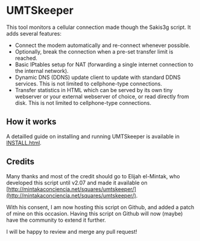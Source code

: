 # UMTSkeeper

This tool monitors a cellular connection made though the Sakis3g script. It adds several features:

* Connect the modem automatically and re-connect whenever possible.
* Optionally, break the connection when a pre-set transfer limit is reached.
* Basic IPtables setup for NAT (forwarding a single internet connection to the internal network).
* Dynamic DNS (DDNS) update client to update with standard DDNS services. This is not limited to cellphone-type connections.
* Transfer statistics in HTML which can be served by its own tiny webserver or your external webserver of choice, or read directly from disk. This is not limited to cellphone-type connections.


## How it works
A detailled guide on installing and running UMTSkeeper is available in [INSTALL.html](INSTALL.html).


## Credits

Many thanks and most of the credit should go to Elijah el-Mintak, who developed this script until v2.07 and made it available on [http://mintakaconciencia.net/squares/umtskeeper/](http://mintakaconciencia.net/squares/umtskeeper/).

With his consent, I am now hosting this script on Github, and added a patch of mine on this occasion. Having this script on Github will now (maybe) have the community to extend it further.

I will be happy to review and merge any pull request!